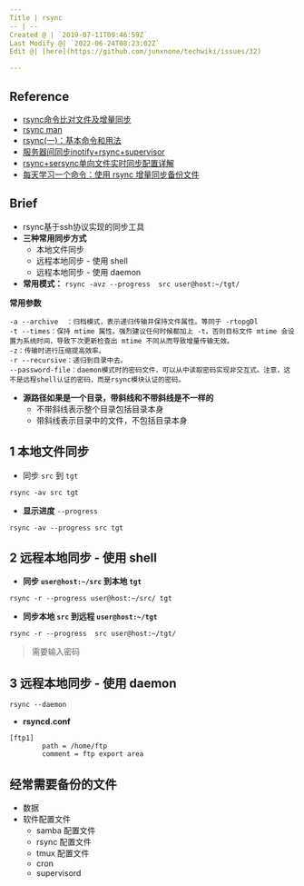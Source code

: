 ```yaml
---
Title | rsync
-- | --
Created @ | `2019-07-11T09:46:59Z`
Last Modify @| `2022-06-24T08:23:02Z`
Edit @| [here](https://github.com/junxnone/techwiki/issues/32)

---
```

## Reference
- [rsync命令比对文件及增量同步](https://www.cnblogs.com/keithtt/p/7293733.html)
- [rsync man](https://www.cnblogs.com/f-ck-need-u/p/7221713.html) 
- [rsync(一)：基本命令和用法](https://www.cnblogs.com/f-ck-need-u/p/7220009.html)
- [服务器间同步inotify+rsync+supervisor](https://blog.csdn.net/liy819/article/details/52125769)
- [rsync+sersync单向文件实时同步配置详解](http://www.madown.com/2017/05/10/47/)
- [每天学习一个命令：使用 rsync 增量同步备份文件 ](https://einverne.github.io/post/2017/07/rsync-introduction.html)
 
## Brief
- rsync基于ssh协议实现的同步工具
- **三种常用同步方式**
  - 本地文件同步
  - 远程本地同步 - 使用 shell
  - 远程本地同步 - 使用 daemon
- **常用模式：** `rsync -avz --progress  src user@host:~/tgt/`

**常用参数**
```
-a --archive  ：归档模式，表示递归传输并保持文件属性。等同于 -rtopgDl
-t --times：保持 mtime 属性。强烈建议任何时候都加上 -t，否则目标文件 mtime 会设置为系统时间，导致下次更新检查出 mtime 不同从而导致增量传输无效。
-z：传输时进行压缩提高效率。
-r --recursive：递归到目录中去。
--password-file：daemon模式时的密码文件，可以从中读取密码实现非交互式。注意，这不是远程shell认证的密码，而是rsync模块认证的密码。
```

- **源路径如果是一个目录，带斜线和不带斜线是不一样的**
  - 不带斜线表示整个目录包括目录本身
  - 带斜线表示目录中的文件，不包括目录本身


## 1 本地文件同步
- 同步 `src` 到 `tgt`

```
rsync -av src tgt
```

- **显示进度** `--progress`

```
rsync -av --progress src tgt
```

## 2 远程本地同步 - 使用 shell
- **同步 `user@host:~/src` 到本地 `tgt`**

```
rsync -r --progress user@host:~/src/ tgt
```

- **同步本地 `src` 到远程 `user@host:~/tgt`**

```
rsync -r --progress  src user@host:~/tgt/
```
> 需要输入密码

## 3 远程本地同步 - 使用 daemon

```
rsync --daemon
```

- **rsyncd.conf**

```
[ftp1]
        path = /home/ftp
        comment = ftp export area
```

## 经常需要备份的文件

- 数据
- 软件配置文件
  - samba 配置文件
  - rsync 配置文件
  - tmux 配置文件
  - cron
  - supervisord

